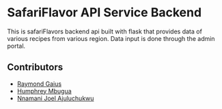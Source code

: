 # SafariFlavor API Service Backend
 This is safariFlavors backend api built with flask that provides data of various recipes from various region. Data input is done through the admin portal.

## Contributors
- [Raymond Gaius](https://github.com/Rayidahub)
- [Humphrey Mbugua](https://github.com/humphreymbugua)
- [Nnamani Joel Ajuluchukwu](https://github.com/Nnamaniajuluchukwu)
